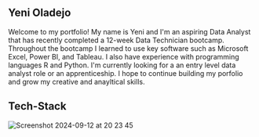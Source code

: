 ## Yeni Oladejo

Welcome to my portfolio! My name is Yeni and I'm an aspiring Data Analyst that has recently completed a 12-week Data Technician bootcamp. Throughout the bootcamp I learned to use key software such as Microsoft Excel, Power BI, and Tableau. I also have experience with programming languages R and Python. I'm currently looking for a an entry level data analyst role or an apprenticeship. I hope to continue building my porfolio and grow my creative and anayltical skills. 

## Tech-Stack 

![Screenshot 2024-09-12 at 20 23 45](https://github.com/user-attachments/assets/9c56e017-39fc-4557-bd21-afe5931ad57c)




